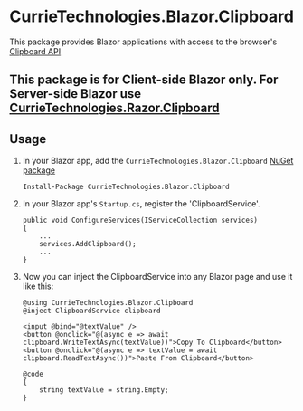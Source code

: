 # CurrieTechnologies.Blazor.Clipboard
This package provides Blazor applications with access to the browser's [Clipboard API](https://developer.mozilla.org/en-US/docs/Web/API/Clipboard)

## This package is for Client-side Blazor only. For Server-side Blazor use [CurrieTechnologies.Razor.Clipboard](https://github.com/Basaingeal/Razor.Clipboard)

## Usage
1) In your Blazor app, add the `CurrieTechnologies.Blazor.Clipboard` [NuGet package](https://www.nuget.org/packages/CurrieTechnologies.Blazor.Clipboard/)

    ```
    Install-Package CurrieTechnologies.Blazor.Clipboard
    ```

1) In your Blazor app's `Startup.cs`, register the 'ClipboardService'.

    ```
    public void ConfigureServices(IServiceCollection services)
    {
        ...
        services.AddClipboard();
        ...
    }
    ```

1) Now you can inject the ClipboardService into any Blazor page and use it like this:

    ```
    @using CurrieTechnologies.Blazor.Clipboard
    @inject ClipboardService clipboard
    
    <input @bind="@textValue" />
    <button @onclick="@(async e => await clipboard.WriteTextAsync(textValue))">Copy To Clipboard</button>
    <button @onclick="@(async e => textValue = await clipboard.ReadTextAsync())">Paste From Clipboard</button>

    @code
    {
        string textValue = string.Empty;
    }
    ```
